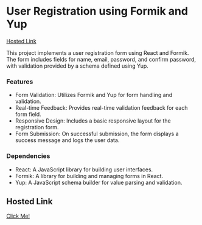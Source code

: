 # User Registration using Formik and Yup
[Hosted Link](https://react-form-jd.vercel.app/)

This project implements a user registration form using React and Formik. The form includes fields for name, email, password, and confirm password, with validation provided by a schema defined using Yup.


### Features
- Form Validation: Utilizes Formik and Yup for form handling and validation.
- Real-time Feedback: Provides real-time validation feedback for each form field.
- Responsive Design: Includes a basic responsive layout for the registration form.
- Form Submission: On successful submission, the form displays a success message and logs the user data.

### Dependencies
- React: A JavaScript library for building user interfaces.
- Formik: A library for building and managing forms in React.
- Yup: A JavaScript schema builder for value parsing and validation.

## Hosted Link

[Click Me!](https://react-form-jd.vercel.app/)